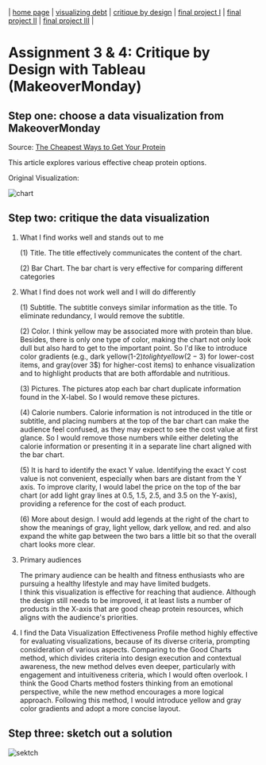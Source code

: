 | [home page](https://cmustudent.github.io/tswd-portfolio-templates/) | [visualizing debt](visualizing-government-debt) | [critique by design](critique-by-design) | [final project I](final-project-part-one) | [final project II](final-project-part-two) | [final project III](final-project-part-three) |

# Assignment 3 & 4: Critique by Design with Tableau (MakeoverMonday)
## Step one: choose a data visualization from MakeoverMonday
Source: [The Cheapest Ways to Get Your Protein](https://data.world/makeovermonday/2023w8)

This article explores various effective cheap protein options. 

Original Visualization:

![chart](https://mediauploads.data.world/3db73ff8f29a47292ba311c8b22a01128824a50ed28c88e06d079697861be225_image.png)


## Step two: critique the data visualization

1. What I find works well and stands out to me
   
   (1) Title. The title effectively communicates the content of the chart.

   (2) Bar Chart. The bar chart is very effective for comparing different categories

2. What I find does not work well and I will do differently

   (1) Subtitle. The subtitle conveys similar information as the title. To eliminate redundancy, I would remove the subtitle.
   
   (2) Color. I think yellow may be associated more with protein than blue. Besides, there is only one type of color, making the chart not only look dull but also hard to get to the important point. So I'd like to introduce color gradients (e.g., dark yellow(1-2$) to light yellow(2-3$) for lower-cost items, and gray(over 3$) for higher-cost items) to enhance visualization and to highlight products that are both affordable and nutritious.

   (3) Pictures. The pictures atop each bar chart duplicate information found in the X-label. So I would remove these pictures.
   
   (4) Calorie numbers. Calorie information is not introduced in the title or subtitle, and placing numbers at the top of the bar chart can make the audience feel confused, as they may expect to see the cost value at first glance. So I would remove those numbers while either deleting the calorie information or presenting it in a separate line chart aligned with the bar chart.
   
   (5) It is hard to identify the exact Y value. Identifying the exact Y cost value is not convenient, especially when bars are distant from the Y axis. To improve clarity, I would label the price on the top of the bar chart (or add light gray lines at 0.5, 1.5, 2.5, and 3.5 on the Y-axis), providing a reference for the cost of each product.

   (6) More about design. I would add legends at the right of the chart to show the meanings of gray, light yellow, dark yellow, and red. and also expand the white gap between the two bars a little bit so that the overall chart looks more clear.

3. Primary audiences

   The primary audience can be health and fitness enthusiasts who are pursuing a healthy lifestyle and may have limited budgets.  
   I think this visualization is effective for reaching that audience. Although the design still needs to be improved, it at least lists a number    of products in the X-axis that are good cheap protein resources, which aligns with the audience's priorities.

4. 
   I find the Data Visualization Effectiveness Profile method highly effective for evaluating visualizations, because of its diverse criteria,       prompting consideration of various aspects. Comparing to the Good Charts method, which divides criteria into design execution and contextual      awareness, the new method delves even deeper, particularly with engagement and intuitiveness criteria, which I would often overlook. I think      the Good Charts method fosters thinking from an emotional perspective, while the new method encourages a more logical approach. Following this    method, I would introduce yellow and gray color gradients and adopt a more concise layout.


## Step three: sketch out a solution
![sektch](IMG_4047.jpeg)
